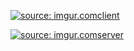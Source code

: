 <a href="http://imgur.com/RBQfwr3"><img src="http://i.imgur.com/RBQfwr3.png" title="source: imgur.com" />client</a>

<a href="http://imgur.com/tmPiIlu"><img src="http://i.imgur.com/tmPiIlu.png" title="source: imgur.com" />server</a>

